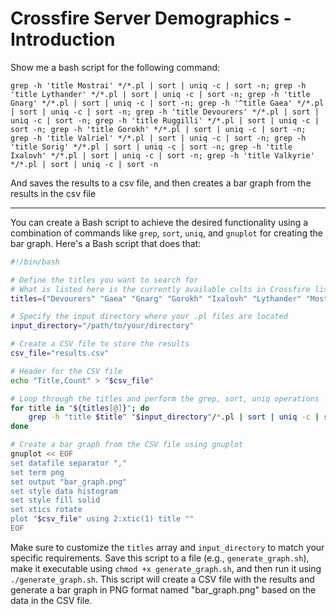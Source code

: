 # Crossfire Server Demographics - Introduction

Show me a bash script for the following command:

```shell
grep -h 'title Mostrai' */*.pl | sort | uniq -c | sort -n; grep -h 'title Lythander' */*.pl | sort | uniq -c | sort -n; grep -h 'title Gnarg' */*.pl | sort | uniq -c | sort -n; grep -h '^title Gaea' */*.pl | sort | uniq -c | sort -n; grep -h 'title Devourers' */*.pl | sort | uniq -c | sort -n; grep -h 'title Ruggilli' */*.pl | sort | uniq -c | sort -n; grep -h 'title Gorokh' */*.pl | sort | uniq -c | sort -n; grep -h 'title Valriel' */*.pl | sort | uniq -c | sort -n; grep -h 'title Sorig' */*.pl | sort | uniq -c | sort -n; grep -h 'title Ixalovh' */*.pl | sort | uniq -c | sort -n; grep -h 'title Valkyrie' */*.pl | sort | uniq -c | sort -n
```

And saves the results to a csv file, and then creates a bar graph from the results in the csv file

----

You can create a Bash script to achieve the desired functionality using a combination of commands like `grep`, `sort`, `uniq`, and `gnuplot` for creating the bar graph. Here's a Bash script that does that:

```bash
#!/bin/bash

# Define the titles you want to search for
# What is listed here is the currently available cults in Crossfire listed alphabetically, so no changes are likely in this list
titles=("Devourers" "Gaea" "Gnarg" "Gorokh" "Ixalovh" "Lythander" "Mostrai" "Ruggilli" "Sorig" "Valriel" "Valkyrie")

# Specify the input directory where your .pl files are located
input_directory="/path/to/your/directory"

# Create a CSV file to store the results
csv_file="results.csv"

# Header for the CSV file
echo "Title,Count" > "$csv_file"

# Loop through the titles and perform the grep, sort, uniq operations
for title in "${titles[@]}"; do
    grep -h "title $title" "$input_directory"/*.pl | sort | uniq -c | sort -n >> "$csv_file"
done

# Create a bar graph from the CSV file using gnuplot
gnuplot << EOF
set datafile separator ","
set term png
set output "bar_graph.png"
set style data histogram
set style fill solid
set xtics rotate
plot "$csv_file" using 2:xtic(1) title ""
EOF
```

Make sure to customize the `titles` array and `input_directory` to match your specific requirements. Save this script to a file (e.g., `generate_graph.sh`), make it executable using `chmod +x generate_graph.sh`, and then run it using `./generate_graph.sh`. This script will create a CSV file with the results and generate a bar graph in PNG format named "bar_graph.png" based on the data in the CSV file.